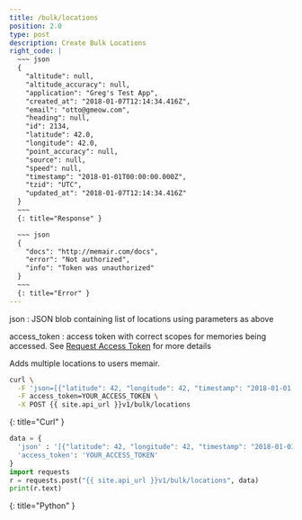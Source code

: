 ```yaml
---
title: /bulk/locations
position: 2.0
type: post
description: Create Bulk Locations
right_code: |
  ~~~ json
  {
    "altitude": null,
    "altitude_accuracy": null,
    "application": "Greg's Test App",
    "created_at": "2018-01-07T12:14:34.416Z",
    "email": "otto@gmeow.com",
    "heading": null,
    "id": 2134,
    "latitude": 42.0,
    "longitude": 42.0,
    "point_accuracy": null,
    "source": null,
    "speed": null,
    "timestamp": "2018-01-01T00:00:00.000Z",
    "tzid": "UTC",
    "updated_at": "2018-01-07T12:14:34.416Z"
  }
  ~~~
  {: title="Response" }

  ~~~ json
  {
    "docs": "http://memair.com/docs",
    "error": "Not authorized",
    "info": "Token was unauthorized"
  }
  ~~~
  {: title="Error" }
---
```


json
: JSON blob containing list of locations using parameters as above

access_token
: access token with correct scopes for memories being accessed. See [Request Access Token](#authenticationrequest_access_token) for more details

Adds multiple locations to users memair.

~~~ bash
curl \
  -F 'json=[{"latitude": 42, "longitude": 42, "timestamp": "2018-01-01 00:00:00"}, {"latitude": 42, "longitude": 42, "timestamp": "2018-01-01 00:05:00", "point_accuracy": 100}]' \
  -F access_token=YOUR_ACCESS_TOKEN \
  -X POST {{ site.api_url }}v1/bulk/locations
~~~
{: title="Curl" }

~~~ python
data = {
  'json' : '[{"latitude": 42, "longitude": 42, "timestamp": "2018-01-01 00:00:00"}, {"latitude": 42, "longitude": 42, "timestamp": "2018-01-01 00:05:00", "point_accuracy": 100}]',
  'access_token': 'YOUR_ACCESS_TOKEN'
}
import requests
r = requests.post("{{ site.api_url }}v1/bulk/locations", data)
print(r.text)
~~~
{: title="Python" }
